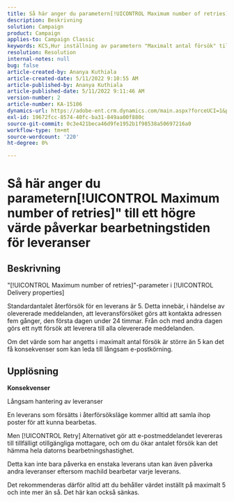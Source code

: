 ```yaml
---
title: Så här anger du parametern[!UICONTROL Maximum number of retries]" till ett högre värde påverkar bearbetningstiden för leveranser
description: Beskrivning
solution: Campaign
product: Campaign
applies-to: Campaign Classic
keywords: KCS,Hur inställning av parametern "Maximalt antal försök" till ett högre värde påverkar bearbetningstiden för leveranser
resolution: Resolution
internal-notes: null
bug: false
article-created-by: Ananya Kuthiala
article-created-date: 5/11/2022 9:10:55 AM
article-published-by: Ananya Kuthiala
article-published-date: 5/11/2022 9:11:46 AM
version-number: 2
article-number: KA-15106
dynamics-url: https://adobe-ent.crm.dynamics.com/main.aspx?forceUCI=1&pagetype=entityrecord&etn=knowledgearticle&id=1e53c73c-0ad1-ec11-a7b5-0022480a8e40
exl-id: 19672fcc-8574-40fc-ba31-849aa00f880c
source-git-commit: 0c3e421beca46d9fe1952b1f98538a50697216a0
workflow-type: tm+mt
source-wordcount: '220'
ht-degree: 0%

---
```


# Så här anger du parametern[!UICONTROL Maximum number of retries]&quot; till ett högre värde påverkar bearbetningstiden för leveranser

## Beskrivning

&quot;[!UICONTROL Maximum number of retries]&quot;-parameter i [!UICONTROL Delivery properties]


Standardantalet återförsök för en leverans är 5. Detta innebär, i händelse av olevererade meddelanden, att leveransförsöket görs att kontakta adressen fem gånger, den första dagen under 24 timmar. Från och med andra dagen görs ett nytt försök att leverera till alla olevererade meddelanden.



Om det värde som har angetts i maximalt antal försök är större än 5 kan det få konsekvenser som kan leda till långsam e-postkörning.


## Upplösning

<b>Konsekvenser</b>

Långsam hantering av leveranser

En leverans som försätts i återförsöksläge kommer alltid att samla ihop poster för att kunna bearbetas.

Men [!UICONTROL Retry] Alternativet gör att e-postmeddelandet levereras till tillfälligt otillgängliga mottagare, och om du ökar antalet försök kan det hämma hela datorns bearbetningshastighet.

Detta kan inte bara påverka en enstaka leverans utan kan även påverka andra leveranser eftersom machild bearbetar varje leverans.

Det rekommenderas därför alltid att du behåller värdet inställt på maximalt 5 och inte mer än så. Det här kan också sänkas.
